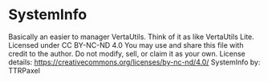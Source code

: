 # SystemInfo
Basically an easier to manager VertaUtils. Think of it as like VertaUtils Lite.
Licensed under CC BY-NC-ND 4.0
You may use and share this file with credit to the author.
Do not modify, sell, or claim it as your own.
License details: https://creativecommons.org/licenses/by-nc-nd/4.0/
SystemInfo by: TTRPaxel
